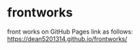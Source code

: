 # frontworks
front works on GitHub Pages link as follows:
https://dean5201314.github.io/frontworks/
